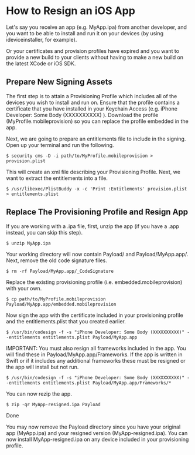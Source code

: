 # How to Resign an iOS App

Let's say you receive an app (e.g. MyApp.ipa) from another developer, and you want to be able to install and run it on your devices (by using ideviceinstaller, for example).

Or your certificates and provision profiles have expired and you want to provide a new build to your clients without having to make a new build on the latest XCode or iOS SDK.

## Prepare New Signing Assets

The first step is to attain a Provisioning Profile which includes all of the devices you wish to install and run on. Ensure that the profile contains a certificate that you have installed in your Keychain Access (e.g. iPhone Developer: Some Body (XXXXXXXXXX) ). Download the profile (MyProfile.mobileprovision) so you can replace the profile embedded in the app.

Next, we are going to prepare an entitlements file to include in the signing. Open up your terminal and run the following.

    $ security cms -D -i path/to/MyProfile.mobileprovision > provision.plist

This will create an xml file describing your Provisioning Profile. Next, we want to extract the entitlements into a file.

    $ /usr/libexec/PlistBuddy -x -c 'Print :Entitlements' provision.plist > entitlements.plist



## Replace The Provisioning Profile and Resign App

If you are working with a .ipa file, first, unzip the app (if you have a .app instead, you can skip this step).

    $ unzip MyApp.ipa

Your working directory will now contain Payload/ and Payload/MyApp.app/. Next, remove the old code signature files.

    $ rm -rf Payload/MyApp.app/_CodeSignature

Replace the existing provisioning profile (i.e. embedded.mobileprovision) with your own.

    $ cp path/to/MyProfile.mobileprovision Payload/MyApp.app/embedded.mobileprovision
Now sign the app with the certificate included in your provisioning profile and the entitlements.plist that you created earlier.

    $ /usr/bin/codesign -f -s "iPhone Developer: Some Body (XXXXXXXXXX)" --entitlements entitlements.plist Payload/MyApp.app

IMPORTANT: You must also resign all frameworks included in the app. You will find these in Payload/MyApp.app/Frameworks. If the app is written in Swift or if it includes any additional frameworks these must be resigned or the app will install but not run.

    $ /usr/bin/codesign -f -s "iPhone Developer: Some Body (XXXXXXXXXX)" --entitlements entitlements.plist Payload/MyApp.app/Frameworks/*

You can now rezip the app.

    $ zip -qr MyApp-resigned.ipa Payload

Done

You may now remove the Payload directory since you have your original app (MyApp.ipa) and your resigned version (MyApp-resigned.ipa). You can now install MyApp-resigned.ipa on any device included in your provisioning profile.